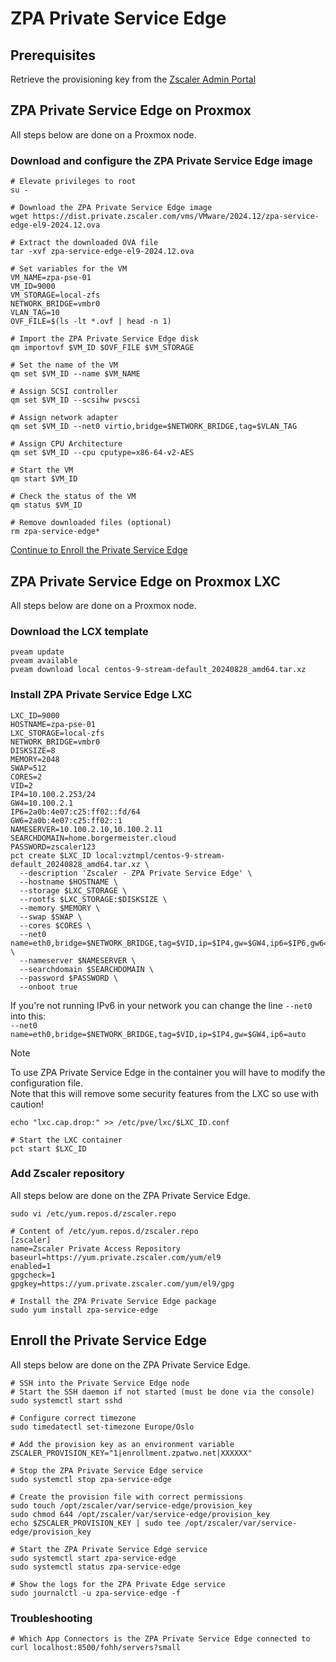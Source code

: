 # ZPA Private Service Edge

## Prerequisites

Retrieve the provisioning key from the [Zscaler Admin Portal](https://console.zscaler.com/private#privateBrokers)

## ZPA Private Service Edge on Proxmox

All steps below are done on a Proxmox node.

### Download and configure the ZPA Private Service Edge image

```shell
# Elevate privileges to root
su -

# Download the ZPA Private Service Edge image
wget https://dist.private.zscaler.com/vms/VMware/2024.12/zpa-service-edge-el9-2024.12.ova

# Extract the downloaded OVA file
tar -xvf zpa-service-edge-el9-2024.12.ova

# Set variables for the VM
VM_NAME=zpa-pse-01
VM_ID=9000
VM_STORAGE=local-zfs
NETWORK_BRIDGE=vmbr0
VLAN_TAG=10
OVF_FILE=$(ls -lt *.ovf | head -n 1)

# Import the ZPA Private Service Edge disk
qm importovf $VM_ID $OVF_FILE $VM_STORAGE

# Set the name of the VM
qm set $VM_ID --name $VM_NAME

# Assign SCSI controller
qm set $VM_ID --scsihw pvscsi

# Assign network adapter
qm set $VM_ID --net0 virtio,bridge=$NETWORK_BRIDGE,tag=$VLAN_TAG

# Assign CPU Architecture
qm set $VM_ID --cpu cputype=x86-64-v2-AES

# Start the VM
qm start $VM_ID

# Check the status of the VM
qm status $VM_ID

# Remove downloaded files (optional)
rm zpa-service-edge*
```

[Continue to Enroll the Private Service Edge](#enroll-the-private-service-edge)

## ZPA Private Service Edge on Proxmox LXC

All steps below are done on a Proxmox node.

### Download the LCX template

```shell
pveam update
pveam available
pveam download local centos-9-stream-default_20240828_amd64.tar.xz
```

### Install ZPA Private Service Edge LXC

```shell
LXC_ID=9000
HOSTNAME=zpa-pse-01
LXC_STORAGE=local-zfs
NETWORK_BRIDGE=vmbr0
DISKSIZE=8
MEMORY=2048
SWAP=512
CORES=2
VID=2
IP4=10.100.2.253/24
GW4=10.100.2.1
IP6=2a0b:4e07:c25:ff02::fd/64
GW6=2a0b:4e07:c25:ff02::1
NAMESERVER=10.100.2.10,10.100.2.11
SEARCHDOMAIN=home.borgermeister.cloud
PASSWORD=zscaler123
pct create $LXC_ID local:vztmpl/centos-9-stream-default_20240828_amd64.tar.xz \
  --description 'Zscaler - ZPA Private Service Edge' \
  --hostname $HOSTNAME \
  --storage $LXC_STORAGE \
  --rootfs $LXC_STORAGE:$DISKSIZE \
  --memory $MEMORY \
  --swap $SWAP \
  --cores $CORES \
  --net0 name=eth0,bridge=$NETWORK_BRIDGE,tag=$VID,ip=$IP4,gw=$GW4,ip6=$IP6,gw6=$GW6 \
  --nameserver $NAMESERVER \
  --searchdomain $SEARCHDOMAIN \
  --password $PASSWORD \
  --onboot true
```

If you're not running IPv6 in your network you can change the line `--net0` into this:  
`--net0 name=eth0,bridge=$NETWORK_BRIDGE,tag=$VID,ip=$IP4,gw=$GW4,ip6=auto`

> [!NOTE]
> To use ZPA Private Service Edge in the container you will have to modify the configuration file.  
> Note that this will remove some security features from the LXC so use with caution!
>
> `echo "lxc.cap.drop:" >> /etc/pve/lxc/$LXC_ID.conf`

```shell
# Start the LXC container
pct start $LXC_ID
```

### Add Zscaler repository

All steps below are done on the ZPA Private Service Edge.

`sudo vi /etc/yum.repos.d/zscaler.repo`

```shell
# Content of /etc/yum.repos.d/zscaler.repo
[zscaler]
name=Zscaler Private Access Repository
baseurl=https://yum.private.zscaler.com/yum/el9
enabled=1
gpgcheck=1
gpgkey=https://yum.private.zscaler.com/yum/el9/gpg
```

```shell
# Install the ZPA Private Service Edge package
sudo yum install zpa-service-edge
```

## Enroll the Private Service Edge

All steps below are done on the ZPA Private Service Edge.

```shell
# SSH into the Private Service Edge node
# Start the SSH daemon if not started (must be done via the console)
sudo systemctl start sshd

# Configure correct timezone
sudo timedatectl set-timezone Europe/Oslo

# Add the provision key as an environment variable
ZSCALER_PROVISION_KEY="1|enrollment.zpatwo.net|XXXXXX"

# Stop the ZPA Private Service Edge service
sudo systemctl stop zpa-service-edge

# Create the provision file with correct permissions
sudo touch /opt/zscaler/var/service-edge/provision_key
sudo chmod 644 /opt/zscaler/var/service-edge/provision_key
echo $ZSCALER_PROVISION_KEY | sudo tee /opt/zscaler/var/service-edge/provision_key

# Start the ZPA Private Service Edge service
sudo systemctl start zpa-service-edge
sudo systemctl status zpa-service-edge

# Show the logs for the ZPA Private Edge service
sudo journalctl -u zpa-service-edge -f
```

### Troubleshooting

```shell
# Which App Connectors is the ZPA Private Service Edge connected to
curl localhost:8500/fohh/servers?small
```
